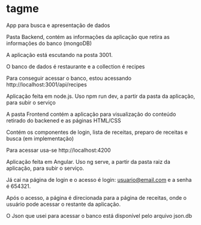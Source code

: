 # tagme
App para busca e apresentação de dados

Pasta Backend, contém as informações da aplicação que retira as informações do banco (mongoDB)

A aplicação está escutando na posta 3001.

O banco de dados é restaurante e a collection é recipes

Para conseguir acessar o banco, estou acessando http://localhost:3001/api/recipes

Aplicação feita em node.js. Uso npm run dev, a partir da pasta da aplicação, para subir o serviço

A pasta Frontend contém a aplicação para visualização do conteúdo retirado do backened e as páginas HTML/CSS

Contém os componentes de login, lista de receitas, preparo de receitas e busca (em implementação)

Para acessar usa-se http://localhost:4200

Aplicação feita em Angular. Uso ng serve, a partir da pasta raiz da aplicação, para subir o serviço.

Já cai na página de login e o acesso é login: usuario@email.com e a senha é 654321.

Após o acesso, a página é direcionada para a página de receitas, onde o usuário pode acessar o restante da aplicação.

O Json que usei para acessar o banco está disponível pelo arquivo json.db
